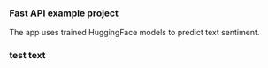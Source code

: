 ### Fast API example project ###
The app uses trained HuggingFace models to predict text sentiment.
### test text ###
